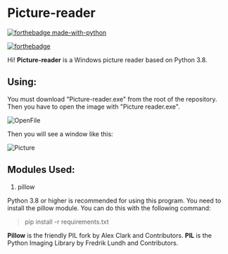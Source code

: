 # Picture-reader

[![forthebadge made-with-python](http://ForTheBadge.com/images/badges/made-with-python.svg)](https://www.python.org/)

[![forthebadge](https://forthebadge.com/images/badges/built-with-love.svg)](https://forthebadge.com)

Hi! **Picture-reader** is a Windows picture reader based on Python 3.8.

## Using:

You must download "Picture-reader.exe" from the root of the repository. Then you have to open the image with "Picture reader.exe".

![OpenFile](https://image.prntscr.com/image/EmCtDUhDTH_HHxAgBFwLag.png)

Then you will see a window like this:

![Picture](https://image.prntscr.com/image/mfNX2USsREu--i70QjsyYA.png)

## Modules Used:

1. pillow

Python 3.8 or higher is recommended for using this program. You need to install the pillow module. You can do this with the following command:

> pip install -r requirements.txt

**Pillow** is the friendly PIL fork by Alex Clark and Contributors. **PIL** is the Python Imaging Library by Fredrik Lundh and Contributors.
